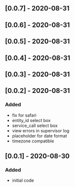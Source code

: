 ## [0.0.7] - 2020-08-31
## [0.0.6] - 2020-08-31
## [0.0.5] - 2020-08-31
## [0.0.4] - 2020-08-31
## [0.0.3] - 2020-08-31
## [0.0.2] - 2020-08-31
### Added
- fix for safari
- entity_id select box
- service_call select box
- view errors in supervisor log
- placeholder for date format
- timezone compatible

## [0.0.1] - 2020-08-30
### Added
- initial code

